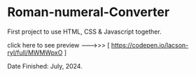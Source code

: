 # Roman-numeral-Converter

First project to use HTML, CSS & Javascript together.

click here to see preview --->>> [ https://codepen.io/lacson-ryl/full/MWMWpxO ]

Date Finished: July, 2024.
